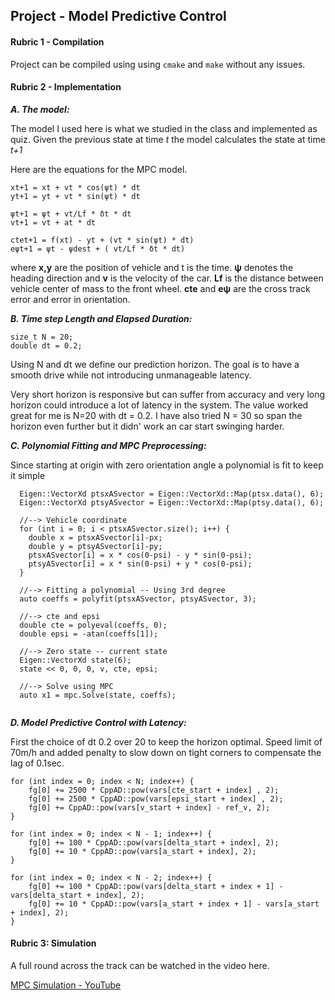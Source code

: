 ## Project - Model Predictive Control
 
#### Rubric 1 - Compilation
 Project can be compiled using using ``cmake`` and ```make``` without any issues.
 
#### Rubric 2 - Implementation

***A. The model:***
 
The model I used here is what we studied in the class and implemented as quiz. Given the previous state at time *t* the
model calculates the state at time *t+1*

Here are the equations for the MPC model.


    xt+1 = xt + vt * cos(ψt) * dt
    yt+1 = yt + vt * sin(ψt) * dt
    
    ψt+1 = ψt + vt/Lf * δt * dt    
    vt+1 = vt + at * dt
    
    ctet+1 = f(xt) - yt + (vt * sin(ψt) * dt)
    eψt+1 = ψt - ψdest + ( vt/Lf * δt * dt)
    

where **x,y** are the position of vehicle and t is the time.  **ψ** denotes the heading direction and **v** is the velocity
 of the car. **Lf** is the distance between vehicle center of mass to the front wheel. **cte** and **eψ** are the cross 
 track error and error in orientation.
 
 
***B. Time step Length and Elapsed Duration:***

```
size_t N = 20;
double dt = 0.2;
```    

Using N and dt we define our prediction horizon. The goal is to have a smooth drive while not introducing unmanageable latency.
  
Very short horizon is responsive but can suffer from accuracy and very long horizon could introduce a lot of latency in the system. 
The value worked great for me is N=20 with dt = 0.2. I have also tried N = 30 so span the horizon even further but it didn'
 work an car start swinging harder. 
 
 

***C. Polynomial Fitting and MPC Preprocessing:***

Since starting at origin with zero orientation angle  a  polynomial is fit to keep it simple
  
```
  Eigen::VectorXd ptsxASvector = Eigen::VectorXd::Map(ptsx.data(), 6);
  Eigen::VectorXd ptsyASvector = Eigen::VectorXd::Map(ptsy.data(), 6);

  //--> Vehicle coordinate
  for (int i = 0; i < ptsxASvector.size(); i++) {
    double x = ptsxASvector[i]-px;
    double y = ptsyASvector[i]-py;
    ptsxASvector[i] = x * cos(0-psi) - y * sin(0-psi);
    ptsyASvector[i] = x * sin(0-psi) + y * cos(0-psi);
  }

  //--> Fitting a polynomial -- Using 3rd degree
  auto coeffs = polyfit(ptsxASvector, ptsyASvector, 3);
  
  //--> cte and epsi
  double cte = polyeval(coeffs, 0);
  double epsi = -atan(coeffs[1]);

  //--> Zero state -- current state
  Eigen::VectorXd state(6);
  state << 0, 0, 0, v, cte, epsi;

  //--> Solve using MPC
  auto x1 = mpc.Solve(state, coeffs);
  
```
  
***D. Model Predictive Control with Latency:***


First the choice of dt 0.2 over 20 to keep the horizon optimal. Speed limit of 70m/h and added penalty to slow down on 
tight corners to compensate the lag of 0.1sec.

```
for (int index = 0; index < N; index++) {
    fg[0] += 2500 * CppAD::pow(vars[cte_start + index] , 2);
    fg[0] += 2500 * CppAD::pow(vars[epsi_start + index] , 2);
    fg[0] += CppAD::pow(vars[v_start + index] - ref_v, 2);
}

for (int index = 0; index < N - 1; index++) {
    fg[0] += 100 * CppAD::pow(vars[delta_start + index], 2);
    fg[0] += 10 * CppAD::pow(vars[a_start + index], 2);
}

for (int index = 0; index < N - 2; index++) {
    fg[0] += 100 * CppAD::pow(vars[delta_start + index + 1] - vars[delta_start + index], 2);
    fg[0] += 10 * CppAD::pow(vars[a_start + index + 1] - vars[a_start + index], 2);
}
```

#### Rubric 3: Simulation ####

A full round across the track can be watched in the video here.

[MPC Simulation - YouTube](https://youtu.be/mnH7fkl_yyk)